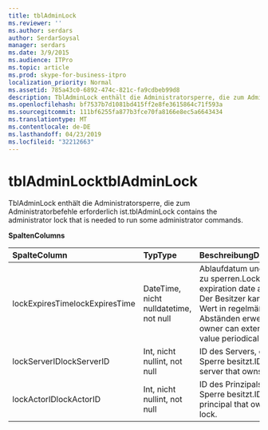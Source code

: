 ```yaml
---
title: tblAdminLock
ms.reviewer: ''
ms.author: serdars
author: SerdarSoysal
manager: serdars
ms.date: 3/9/2015
ms.audience: ITPro
ms.topic: article
ms.prod: skype-for-business-itpro
localization_priority: Normal
ms.assetid: 785a43c0-6892-474c-821c-fa9cdbeb99d8
description: TblAdminLock enthält die Administratorsperre, die zum Administratorbefehle erforderlich ist.
ms.openlocfilehash: bf7537b7d1081bd415ff2e8fe3615864c71f593a
ms.sourcegitcommit: 111bf6255fa877b3fce70fa8166e8ec5a6643434
ms.translationtype: MT
ms.contentlocale: de-DE
ms.lasthandoff: 04/23/2019
ms.locfileid: "32212663"
---
```

# <a name="tbladminlock"></a><span data-ttu-id="d2f0d-103">tblAdminLock</span><span class="sxs-lookup"><span data-stu-id="d2f0d-103">tblAdminLock</span></span>
 
<span data-ttu-id="d2f0d-104">TblAdminLock enthält die Administratorsperre, die zum Administratorbefehle erforderlich ist.</span><span class="sxs-lookup"><span data-stu-id="d2f0d-104">tblAdminLock contains the administrator lock that is needed to run some administrator commands.</span></span>
  
<span data-ttu-id="d2f0d-105">**Spalten**</span><span class="sxs-lookup"><span data-stu-id="d2f0d-105">**Columns**</span></span>

|<span data-ttu-id="d2f0d-106">**Spalte**</span><span class="sxs-lookup"><span data-stu-id="d2f0d-106">**Column**</span></span>|<span data-ttu-id="d2f0d-107">**Typ**</span><span class="sxs-lookup"><span data-stu-id="d2f0d-107">**Type**</span></span>|<span data-ttu-id="d2f0d-108">**Beschreibung**</span><span class="sxs-lookup"><span data-stu-id="d2f0d-108">**Description**</span></span>|
|:-----|:-----|:-----|
|<span data-ttu-id="d2f0d-109">lockExpiresTime</span><span class="sxs-lookup"><span data-stu-id="d2f0d-109">lockExpiresTime</span></span>  <br/> |<span data-ttu-id="d2f0d-110">DateTime, nicht null</span><span class="sxs-lookup"><span data-stu-id="d2f0d-110">datetime, not null</span></span>  <br/> |<span data-ttu-id="d2f0d-111">Ablaufdatum und-Uhrzeit zu sperren.</span><span class="sxs-lookup"><span data-stu-id="d2f0d-111">Lock expiration date and time.</span></span> <span data-ttu-id="d2f0d-112">Der Besitzer kann diesen Wert in regelmäßigen Abständen erweitern.</span><span class="sxs-lookup"><span data-stu-id="d2f0d-112">The owner can extend this value periodically.</span></span>  <br/> |
|<span data-ttu-id="d2f0d-113">lockServerID</span><span class="sxs-lookup"><span data-stu-id="d2f0d-113">lockServerID</span></span>  <br/> |<span data-ttu-id="d2f0d-114">Int, nicht null</span><span class="sxs-lookup"><span data-stu-id="d2f0d-114">int, not null</span></span>  <br/> |<span data-ttu-id="d2f0d-115">ID des Servers, der die Sperre besitzt.</span><span class="sxs-lookup"><span data-stu-id="d2f0d-115">ID of the server that owns the lock.</span></span>  <br/> |
|<span data-ttu-id="d2f0d-116">lockActorID</span><span class="sxs-lookup"><span data-stu-id="d2f0d-116">lockActorID</span></span>  <br/> |<span data-ttu-id="d2f0d-117">Int, nicht null</span><span class="sxs-lookup"><span data-stu-id="d2f0d-117">int, not null</span></span>  <br/> |<span data-ttu-id="d2f0d-118">ID des Prinzipals, der die Sperre besitzt.</span><span class="sxs-lookup"><span data-stu-id="d2f0d-118">ID of the principal that owns the lock.</span></span>  <br/> |
   

